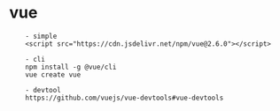 # vue

        - simple
        <script src="https://cdn.jsdelivr.net/npm/vue@2.6.0"></script>

        - cli
        npm install -g @vue/cli
        vue create vue

        - devtool
        https://github.com/vuejs/vue-devtools#vue-devtools

